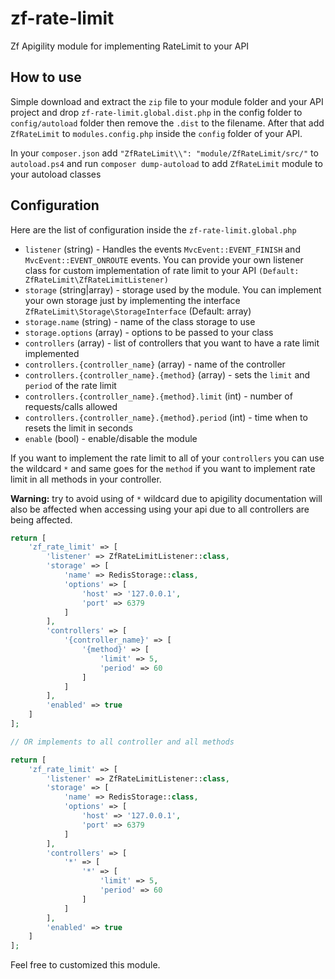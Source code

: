 # zf-rate-limit
Zf Apigility module for implementing RateLimit to your API 

## How to use

Simple download and extract the `zip` file to your module folder and your API project and drop `zf-rate-limit.global.dist.php` in the config folder to `config/autoload` folder then remove the `.dist` to the filename. After that add `ZfRateLimit` to `modules.config.php` inside the `config` folder of your API.

In your `composer.json` add `"ZfRateLimit\\": "module/ZfRateLimit/src/"` to `autoload.ps4` and run `composer dump-autoload` to add `ZfRateLimit` module to your autoload classes

## Configuration

Here are the list of configuration inside the `zf-rate-limit.global.php`


- `listener` (string) - Handles the events `MvcEvent::EVENT_FINISH` and `MvcEvent::EVENT_ONROUTE` events. You can provide your own listener class for custom implementation of rate limit to your API `(Default: ZfRateLimit\ZfRateLimitListener)`
- `storage` (string|array) - storage used by the module. You can implement your own storage just by implementing the interface `ZfRateLimit\Storage\StorageInterface` (Default: array)
- `storage.name` (string) - name of the class storage to use
- `storage.options` (array) - options to be passed to your class
- `controllers` (array) - list of controllers that you want to have a rate limit implemented
- `controllers.{controller_name}` (array) - name of the controller
- `controllers.{controller_name}.{method}` (array) - sets the `limit` and `period` of the rate limit
- `controllers.{controller_name}.{method}.limit` (int) - number of requests/calls allowed
- `controllers.{controller_name}.{method}.period` (int) - time when to resets the limit in seconds
- `enable` (bool) - enable/disable the module

If you want to implement the rate limit to all of your `controllers` you can use the wildcard `*` and same goes for the `method` if you want to implement rate limit in all methods in your controller.

**Warning:** try to avoid using of `*` wildcard due to apigility documentation will also be affected when accessing using your api due to all controllers are being affected.

```php
return [
    'zf_rate_limit' => [
        'listener' => ZfRateLimitListener::class,
        'storage' => [
            'name' => RedisStorage::class,
            'options' => [
                'host' => '127.0.0.1',
                'port' => 6379
            ]
        ],
        'controllers' => [
            '{controller_name}' => [
                '{method}' => [
                    'limit' => 5,
                    'period' => 60
                ]
            ]
        ],
        'enabled' => true
    ]
];

// OR implements to all controller and all methods

return [
    'zf_rate_limit' => [
        'listener' => ZfRateLimitListener::class,
        'storage' => [
            'name' => RedisStorage::class,
            'options' => [
                'host' => '127.0.0.1',
                'port' => 6379
            ]
        ],
        'controllers' => [
            '*' => [
                '*' => [
                    'limit' => 5,
                    'period' => 60
                ]
            ]
        ],
        'enabled' => true
    ]
];

```

Feel free to customized this module.